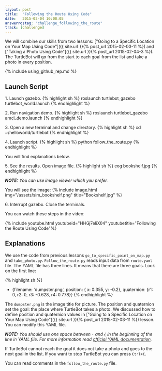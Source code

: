 ```yaml
---
layout: post
title:  "Following the Route Using Code"
date:   2015-02-04 10:00:05
answerrostag: "challenge_following_the_route"
track: [challenge]
---
```


[comment]: <> (TODO: replace answerrostag and track)

We will combine our skills from two lessons:
["Going to a Specific Location on Your Map Using Code"]({{ site.url }}{% post_url 2015-02-03-11 %})
and ["Taking a Photo Using Code"]({{ site.url }}{% post_url 2015-02-04-3 %}).
The TurtleBot will go from the start to each goal from the list and take a
photo in every position.

{% include using_github_rep.md %}

## Launch Script

1\. Launch gazebo.
{% highlight sh %}
roslaunch turtlebot_gazebo turtlebot_world.launch
{% endhighlight %}

2\. Run navigation demo.
{% highlight sh %}
roslaunch turtlebot_gazebo amcl_demo.launch
{% endhighlight %}

3\. Open a new terminal and change directory.
{% highlight sh %}
cd ~/helloworld/turtlebot
{% endhighlight %}

4\. Launch script.
{% highlight sh %}
python follow_the_route.py
{% endhighlight %}

You will find explanations below.

5\. See the results. Open image file.
{% highlight sh %}
eog bookshelf.jpg
{% endhighlight %}

***NOTE:*** *You can use image viewer which you prefer.*

You will see the image:
{% include image.html img="/assets/sim_bookshelf.png" title="Bookshelf.jpg" %}

6\. Interrupt gazebo. Close the terminals.

You can watch these steps in the video:

{% include youtube.html youtubeid="HHGj7eliX04" youtubetitle="Following the Route Using Code"%}

## Explanations

We use the code from previous lessons `go_to_specific_point_on_map.py` and
`take_photo.py`. `Follow_the_route.py` reads input data from `route.yaml` file.
The YAML file has three lines. It means that there are three goals. Look on the
first line:

{% highlight sh %}
- {filename: 'dumpster.png', position: { x: 0.355, y: -0.2}, quaternion: {r1: 0, r2: 0, r3: -0.628, r4: 0.778}}
{% endhighlight %}

The `dumpster.png` is the image title for picture. The position and quaternion
set the goal: the place where TurtleBot takes a photo. We discussed how to
define position and quaternion values in
["Going to a Specific Location on Your Map Using Code"]({{ site.url }}{% post_url 2015-02-03-11 %})
lesson. You can modify this YAML file.

***NOTE:*** *You should use one space between `-` and `{` in the beginning of
  the line in YAML file. For more information read [official YAML documentation](http://www.yaml.org/spec/1.2/spec.html).*

If TurtleBot cannot reach the goal it does not take a photo and goes to the
next goal in the list. If you want to stop TurtleBot you can press `Ctrl+C`.

You can read comments in the `follow_the_route.py` file.
